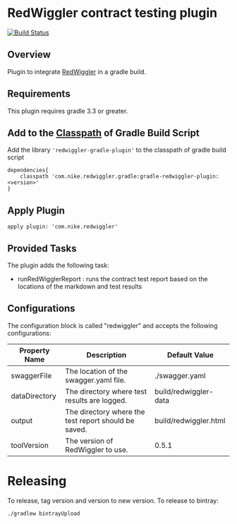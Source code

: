 # RedWiggler contract testing plugin

[![Build Status](https://travis-ci.com/Nike-Inc/gradle-redwiggler-plugin.svg?token=PmECSWCH8LFEKNdzr64F&branch=master)](https://travis-ci.com/Nike-Inc/gradle-redwiggler-plugin)

## Overview

Plugin to integrate [RedWiggler](https://github.com/Nike-Inc/redwiggler) in a gradle build.

## Requirements

This plugin requires gradle 3.3 or greater.

## Add to the [Classpath](https://docs.gradle.org/current/userguide/organizing_build_logic.html) of Gradle Build Script
Add the library `'redwiggler-gradle-plugin'` to the classpath of gradle build script

    dependencies{
        classpath 'com.nike.redwiggler.gradle:gradle-redwiggler-plugin:<version>'
    }
    
## Apply Plugin
    
    apply plugin: 'com.nike.redwiggler'

## Provided Tasks

The plugin adds the following task:

+ runRedWigglerReport : runs the contract test report based on the locations of the markdown and test results

## Configurations
    
The configuration block is called "redwiggler" and accepts the following configurations:

|Property Name   	| Description |Default Value  	|
|---	|---	| --- |
| swaggerFile | The location of the swagger.yaml file. | ./swagger.yaml |
| dataDirectory   	| The directory where test results are logged. | build/redwiggler-data |
| output   	| The directory where the test report should be saved. | build/redwiggler.html |
| toolVersion | The version of RedWiggler to use. | 0.5.1 |

# Releasing

To release, tag version and version to new version. To release to bintray:

```shell
./gradlew bintrayUpload
```
